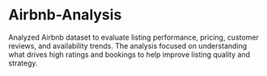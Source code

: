 # Airbnb-Analysis
Analyzed Airbnb dataset to evaluate listing performance, pricing, customer reviews, and availability trends. The analysis focused on understanding what drives high ratings and bookings to help improve listing quality and strategy.
